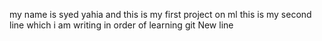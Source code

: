 my name is syed yahia and this is my first project on ml 
this is my second line which i am writing in order of learning git
New line
